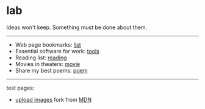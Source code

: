 # lab

Ideas won't keep. Something must be done about them.

----

- Web page bookmarks: [list](http://lab.viewre.org/list.html)
- Essential software for work: [tools](http://lab.viewre.org/tools.html)
- Reading list: [reading](http://lab.viewre.org/reading.html)
- Movies in theaters: [movie](http://lab.viewre.org/movie.html)
- Share my best poems: [poem](http://lab.viewre.org/poem.html)

----

test pages:

- [upload images](http://lab.viewre.org/test/uploadImage.html) fork from [MDN](https://developer.mozilla.org/en-US/docs/Web/HTML/Element/input/file)
